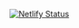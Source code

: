 [![Netlify Status](https://api.netlify.com/api/v1/badges/7dbcf2b6-5a63-42cc-a589-f2fa76b98f7d/deploy-status)](https://app.netlify.com/projects/automation-khelifi-salmen/deploys)